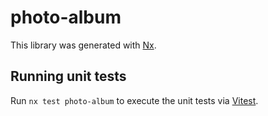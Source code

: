 # photo-album

This library was generated with [Nx](https://nx.dev).

## Running unit tests

Run `nx test photo-album` to execute the unit tests via [Vitest](https://vitest.dev/).
